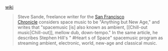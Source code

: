 
[wiki](https://en.wikipedia.org/wiki/Space_music)
>Steve Sande, freelance writer for the [San Francisco Chronicle](https://en.wikipedia.org/wiki/San_Francisco_Chronicle "San Francisco Chronicle") considers space music to be "Anything but New Age," and writes that "spacemusic [is] also known as ambient, [[Chill-out music|Chill-out]], mellow dub, down-tempo." In the same article, he describes Stephen Hill's " #Heart s of Space" spacemusic program as streaming ambient, electronic, world, new-age and classical music.

